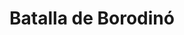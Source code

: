 ﻿---
title: "Batalla de Borodinó"
permalink: periodes_428.html
layout: periode
dataInici: 1812-07-07
sidebar: periodes
pares:
  - id: 426
    title: "Invasión de Rusia"
    dataInici: "(1812-06-23)"
    dataFi: "(1812-12-14)"

fills:
jocsPrincipals:
  - title: "Borodino: Battle of the Moskova, 1812"
    bggId: 10986
    dataInici: 
    dataFi: 

  - title: "Borodino: Napoleon in Russia 1812"
    bggId: 101118
    dataInici: 
    dataFi: 

  - title: "Eagles of the Empire: Borodino"
    bggId: 7830
    dataInici: 
    dataFi: 

  - title: "Borodino 1812"
    bggId: 93353
    dataInici: 
    dataFi: 

jocsEscenaris:
jocsEpoca:
  - title: "Fading Glory"
    bggId: 96749
    escenari: "Borodino"

jocsEpocaEscenaris:
---
